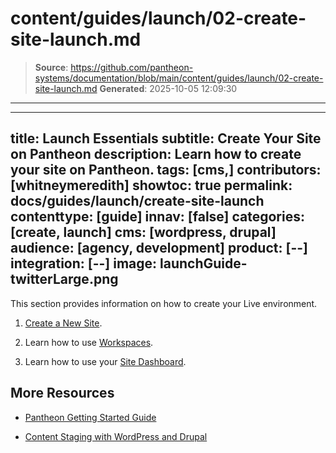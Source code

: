 # content/guides/launch/02-create-site-launch.md

> **Source**: https://github.com/pantheon-systems/documentation/blob/main/content/guides/launch/02-create-site-launch.md
> **Generated**: 2025-10-05 12:09:30

---

---
title: Launch Essentials
subtitle: Create Your Site on Pantheon
description: Learn how to create your site on Pantheon.
tags: [cms,]
contributors: [whitneymeredith]
showtoc: true
permalink: docs/guides/launch/create-site-launch
contenttype: [guide]
innav: [false]
categories: [create, launch]
cms: [wordpress, drupal]
audience: [agency, development]
product: [--]
integration: [--]
image: launchGuide-twitterLarge.png
---

This section provides information on how to create your Live environment. 

1. [Create a New Site](/guides/getstarted/addsite/).

1. Learn how to use [Workspaces](/guides/account-mgmt/workspace-sites-teams/workspaces).

1. Learn how to use your [Site Dashboard](/site-dashboard).

## More Resources

- [Pantheon Getting Started Guide](/guides/getstarted/)

- [Content Staging with WordPress and Drupal](/content-staging)
